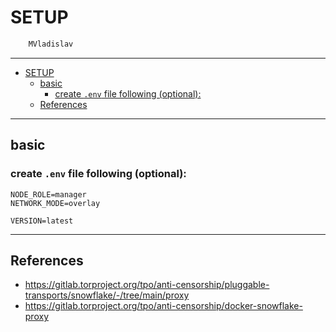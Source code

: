 # SETUP

```sh
    MVladislav
```

---

- [SETUP](#setup)
  - [basic](#basic)
    - [create `.env` file following (optional):](#create-env-file-following-optional)
  - [References](#references)

---

## basic

### create `.env` file following (optional):

```env
NODE_ROLE=manager
NETWORK_MODE=overlay

VERSION=latest
```

---

## References

- <https://gitlab.torproject.org/tpo/anti-censorship/pluggable-transports/snowflake/-/tree/main/proxy>
- <https://gitlab.torproject.org/tpo/anti-censorship/docker-snowflake-proxy>

